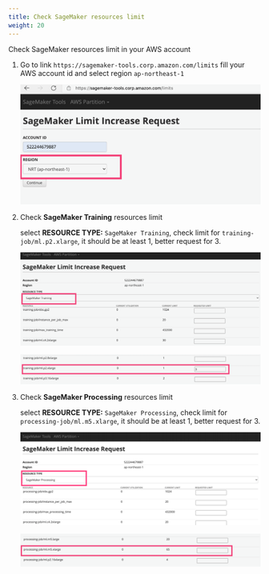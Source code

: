 ```yaml
---
title: Check SageMaker resources limit
weight: 20
---
```


Check SageMaker resources limit in your AWS account

1. Go to link `https://sagemaker-tools.corp.amazon.com/limits`
   fill your AWS account id and select region `ap-northeast-1`
   
   ![Sagemaker limit request](/images/sm-limit-req.png)


2. Check **SageMaker Training** resources limit

   select **RESOURCE TYPE:** `SageMaker Training`, check limit for `training-job/ml.p2.xlarge`, it should be at least 1, better request for 3. 

   ![Sagemaker training job limit](/images/sm-limit-training.png)

   ![Sagemaker training job limit for p2.xlarge](/images/sm-limit-training-p2.png)


3. Check **SageMaker Processing** resources limit

   select **RESOURCE TYPE:** `SageMaker Processing`, check limit for `processing-job/ml.m5.xlarge`, it should be at least 1, better request for 3. 

   ![Sagemaker processing job limit](/images/sm-limit-processing.png)

   ![Sagemaker processing job limit for m5.xlarge](/images/sm-limit-processing-m5-xlarge.png)

